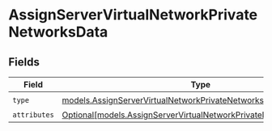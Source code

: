 # AssignServerVirtualNetworkPrivateNetworksData


## Fields

| Field                                                                                                                                    | Type                                                                                                                                     | Required                                                                                                                                 | Description                                                                                                                              |
| ---------------------------------------------------------------------------------------------------------------------------------------- | ---------------------------------------------------------------------------------------------------------------------------------------- | ---------------------------------------------------------------------------------------------------------------------------------------- | ---------------------------------------------------------------------------------------------------------------------------------------- |
| `type`                                                                                                                                   | [models.AssignServerVirtualNetworkPrivateNetworksType](../models/assignservervirtualnetworkprivatenetworkstype.md)                       | :heavy_check_mark:                                                                                                                       | N/A                                                                                                                                      |
| `attributes`                                                                                                                             | [Optional[models.AssignServerVirtualNetworkPrivateNetworksAttributes]](../models/assignservervirtualnetworkprivatenetworksattributes.md) | :heavy_minus_sign:                                                                                                                       | N/A                                                                                                                                      |